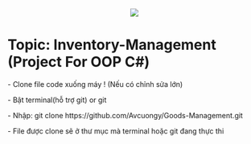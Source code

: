 <h1 align="center">
    <img src="https://readme-typing-svg.herokuapp.com/?font=Righteous&size=35&center=true&vCenter=true&width=500&height=70&duration=4000&lines=Hi+!+💕;+Work+Here+Mấy+Con+Hàng+!;" />
</h1>

# Topic: Inventory-Management (Project For OOP C#)
</p>
- Clone file code xuống máy ! (Nếu có chỉnh sửa lớn)
</p>
- Bật terminal(hỗ trợ git) or git
</p>
- Nhập: git clone https://github.com/Avcuongy/Goods-Management.git 
</p>
- File được clone sẽ ở thư mục mà terminal hoặc git đang thực thi
</p>


